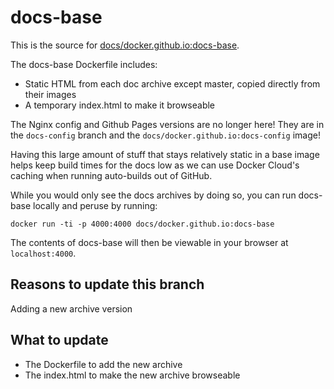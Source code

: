# docs-base

This is the source for [docs/docker.github.io:docs-base](https://hub.docker.com/r/docs/docker.github.io/tags/).

The docs-base Dockerfile includes:

- Static HTML from each doc archive except master, copied directly from their images
- A temporary index.html to make it browseable

The Nginx config and Github Pages versions are no longer here! They are in the
`docs-config` branch and the `docs/docker.github.io:docs-config` image!

Having this large amount of stuff that stays relatively static in a base image
helps keep build times for the docs low as we can use Docker Cloud's caching
when running auto-builds out of GitHub.

While you would only see the docs archives by doing so, you can run docs-base
locally and peruse by running:

```
docker run -ti -p 4000:4000 docs/docker.github.io:docs-base
```

The contents of docs-base will then be viewable in your browser at
`localhost:4000`.

## Reasons to update this branch

Adding a new archive version

## What to update
- The Dockerfile to add the new archive
- The index.html to make the new archive browseable
